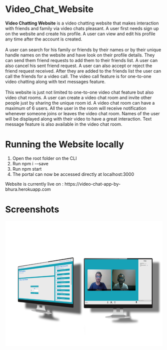 # Video_Chat_Website
<p>
<b>Video Chatting Website</b> is a video chatting website that makes interaction with friends and family via video chats pleasant. A user first needs sign up on the website and create his profile. A user can view and edit his profile any time after the account is created.<br><br>
A user can search for his family or friends by their names or by their unique handle names on the website and have look on their profile details. They can send them friend requests to add them to their friends list. A user can also cancel his sent friend request. A user can also accept or reject the friend request received. After they are added to the friends list the user can call the friends for a video call. The video call feature is for one-to-one video chatting along with text messages feature.<br><br>
This website is just not limited to one-to-one video chat feature but also video chat rooms. A user can create a video chat room and invite other people just by sharing the unique room id. A video chat room can have a maximum of 6 users. All the user in the room will receive notification whenever someone joins or leaves the video chat room. Names of the user will be displayed along with their video to have a great interaction. Text message feature is also available in the video chat room.<br>
</p>

# Running the Website locally
<ol>
<li>Open the root folder on the CLI</li>
<li>Run npm i -–save</li>
<li>Run npm start</li>
<li>The portal can now be accessed directly at localhost:3000</li>
</ol>
Website is currently live on : https://video-chat-app-by-bhura.herokuapp.com

# Screenshots
<p align="center">
  <img height="400px" src="./public/index.png">
</p>
